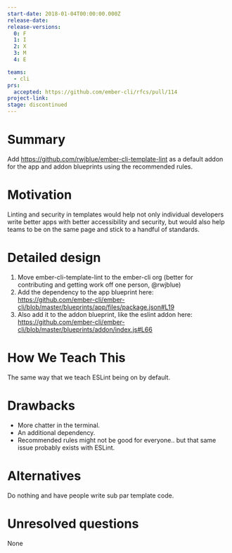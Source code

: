 ```yaml
---
start-date: 2018-01-04T00:00:00.000Z
release-date:
release-versions: 
  0: F
  1: I
  2: X
  3: M
  4: E

teams: 
  - cli
prs:
  accepted: https://github.com/ember-cli/rfcs/pull/114
project-link: 
stage: discontinued
---
```


# Summary

Add https://github.com/rwjblue/ember-cli-template-lint as a default addon for the app and addon blueprints using the recommended rules.

# Motivation

Linting and security in templates would help not only individual developers write better apps with better accessibility and security, but would also help teams to be on the same page and stick to a handful of standards.

# Detailed design

1. Move ember-cli-template-lint to the ember-cli org (better for contributing and getting work off one person, @rwjblue)
2. Add the dependency to the app blueprint here: https://github.com/ember-cli/ember-cli/blob/master/blueprints/app/files/package.json#L19
3. Also add it to the addon blueprint, like the eslint addon here: https://github.com/ember-cli/ember-cli/blob/master/blueprints/addon/index.js#L66

# How We Teach This

The same way that we teach ESLint being on by default.

# Drawbacks

- More chatter in the terminal.
- An additional dependency.
- Recommended rules might not be good for everyone.. but that same issue probably exists with ESLint.

# Alternatives

Do nothing and have people write sub par template code.

# Unresolved questions

None
